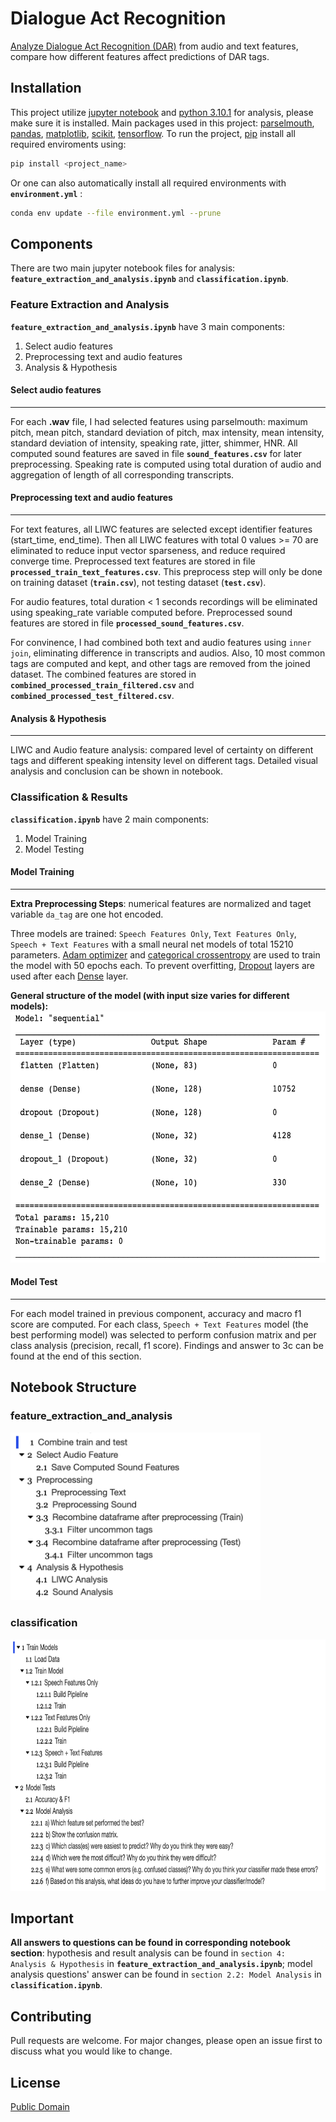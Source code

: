 # Dialogue Act Recognition

[Analyze Dialogue Act Recognition (DAR)](http://compprag.christopherpotts.net/swda.html) from audio and text features, compare how different features affect predictions of DAR tags. 

## Installation


This project utilize [jupyter notebook](https://jupyter.org/) and [python 3.10.1](https://www.python.org/) for analysis, please make sure it is installed.  Main packages used in this project: [parselmouth](https://parselmouth.readthedocs.io/en/stable/), [pandas](https://pandas.pydata.org/), [matplotlib](https://matplotlib.org/), [scikit](https://scikit-learn.org/stable/), [tensorflow](https://www.tensorflow.org/). To run the project, [pip](https://pip.pypa.io/en/stable/) install all required enviroments using:

```bash
pip install <project_name>
```
Or one can also automatically install all required environments with **`environment.yml`** :

```bash
conda env update --file environment.yml --prune
```

## Components

There are two main jupyter notebook files for analysis: **`feature_extraction_and_analysis.ipynb`** and **`classification.ipynb`**. 

### Feature Extraction and Analysis

**`feature_extraction_and_analysis.ipynb`** have 3 main components: 
1. Select audio features
2. Preprocessing text and audio features
3. Analysis & Hypothesis

#### Select audio features
---
For each <b>.wav</b> file, I had selected features using parselmouth: maximum pitch, mean pitch, standard deviation of pitch, max intensity, mean intensity, standard deviation of intensity, speaking rate, jitter, shimmer, HNR. All computed sound features are saved in file **`sound_features.csv`** for later preprocessing. Speaking rate is computed using total duration of audio and aggregation of length of all corresponding transcripts.

#### Preprocessing text and audio features
---
For text features, all LIWC features are selected except identifier features (start_time, end_time). Then all LIWC features with total 0 values >= 70 are eliminated to reduce input vector sparseness, and reduce required converge time. Preprocessed text features are stored in file **`processed_train_text_features.csv`**. This preprocess step will only be done on training dataset (**`train.csv`**), not testing dataset (**`test.csv`**). 

For audio features, total duration < 1 seconds recordings will be eliminated using speaking_rate variable computed before. Preprocessed sound features are stored in file **`processed_sound_features.csv`**.

For convinence, I had combined both text and audio features using `inner join`, eliminating difference in transcripts and audios. Also, 10 most common tags are computed and kept, and other tags are removed from the joined dataset. The combined features are stored in **`combined_processed_train_filtered.csv`** and **`combined_processed_test_filtered.csv`**.

#### Analysis & Hypothesis
---
LIWC and Audio feature analysis: compared level of certainty on different tags and different speaking intensity level on different tags. Detailed visual analysis and conclusion can be shown in notebook. 

### Classification & Results

**`classification.ipynb`** have 2 main components: 
1. Model Training
2. Model Testing

#### Model Training
---
<b>Extra Preprocessing Steps</b>: numerical features are normalized and taget variable `da_tag` are one hot encoded.

Three models are trained: `Speech Features Only`, `Text Features Only`, `Speech + Text Features` with a small neural net models of total 15210 parameters. [Adam optimizer](https://www.tensorflow.org/api_docs/python/tf/keras/optimizers/Adam) and [categorical crossentropy](https://www.tensorflow.org/api_docs/python/tf/keras/losses/CategoricalCrossentropy) are used to train the model with 50 epochs each. To prevent overfitting, [Dropout](https://www.tensorflow.org/api_docs/python/tf/keras/layers/Dropout) layers are used after each [Dense](https://www.tensorflow.org/api_docs/python/tf/keras/layers/Dense) layer.

<b>General structure of the model (with input size varies for different models):</b>
<img src="img1.png"
     alt="Markdown Monster icon"
     style="float: center; margin-right: 10px;width:602px;height:402px;" />

#### Model Test
---
For each model trained in previous component, accuracy and macro f1 score are computed. For each class, `Speech + Text Features` model (the best performing model) was selected to perform confusion matrix and per class analysis (precision, recall, f1 score). Findings and answer to 3c can be found at the end of this section.

## Notebook Structure

### feature_extraction_and_analysis
<img src="img2.png"
     alt="Markdown Monster icon"
     style="float: center; margin-right: 10px;width:400px;height:300;" />

### classification
<img src="img3.png"
     alt="Markdown Monster icon"
     style="float: center; margin-right: 10px;width:702px;height:402px;" />

## Important
<b>All answers to questions can be found in corresponding notebook section</b>: hypothesis and result analysis can be found in `section 4: Analysis & Hypothesis` in **`feature_extraction_and_analysis.ipynb`**; model analysis questions' answer can be found in `section 2.2: Model Analysis` in **`classification.ipynb`**.

## Contributing
Pull requests are welcome. For major changes, please open an issue first to discuss what you would like to change.


## License
[Public Domain](https://wiki.creativecommons.org/wiki/public_domain)